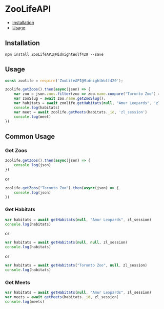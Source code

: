 # ZooLifeAPI

* [Installation](#installation)
* [Usage](#usage)

## Installation
```
npm install ZooLifeAPI@MidnightWolf420 --save
```

## Usage
```js
const zoolife = require('ZooLifeAPI@MidnightWolf420');

zoolife.getZoos().then(async(json) => {
    var zoo = json.zoos.filter(zoo => zoo.name.compare("Toronto Zoo") >= 0.7)[0]
    var zooSlug = await zoo.name.getZooSlug();
    var habitats = await zoolife.getHabitats(null, "Amur Leopards", 'zl_session')
    console.log(habitats)
    var meet = await zoolife.getMeets(habitats._id, 'zl_session')
    console.log(meet)
})
```

## Common Usage

### Get Zoos

```js
zoolife.getZoos().then(async(json) => {
    console.log(json)
})
```
or
```js
zoolife.getZoos("Toronto Zoo").then(async(json) => {
    console.log(json)
})
```

### Get Habitats

```js
var habitats = await getHabitats(null, "Amur Leopards", zl_session)
console.log(habitats)
```
or
```js
var habitats = await getHabitats(null, null, zl_session)
console.log(habitats)
```
or
```js
var habitats = await getHabitats("Toronto Zoo", null, zl_session)
console.log(habitats)
```

### Get Meets

```js
var habitats = await getHabitats(null, "Amur Leopards", zl_session)
var meets = await getMeets(habitats._id, zl_session)
console.log(meets)
```